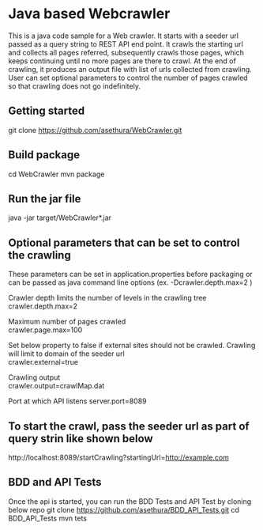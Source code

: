 # Java based Webcrawler
This is a java code sample for a Web crawler. It starts with a seeder url passed as a query string to REST API end point. It crawls the starting url and collects all pages referred, subsequently crawls those pages, which keeps continuing until no more pages are there to crawl. At the end of crawling, it produces an output file with list of urls collected from crawling. User can set optional parameters to control the number of pages crawled so that crawling does not go indefinitely.

## Getting started
git clone https://github.com/asethura/WebCrawler.git

## Build package
cd WebCrawler
mvn package

## Run the jar file
java -jar target/WebCrawler*.jar

## Optional parameters that can be set to control the crawling
These parameters can be set in application.properties before packaging or can be passed as java command line options (ex. -Dcrawler.depth.max=2 )

Crawler depth limits the number of levels in the crawling tree  
crawler.depth.max=2  

Maximum number of pages crawled  
crawler.page.max=100  

Set below property to false if external sites should not be crawled. Crawling will limit to domain of the seeder url   
crawler.external=true  

Crawling output  
crawler.output=crawlMap.dat

Port at which API listens
server.port=8089

## To start the crawl, pass the seeder url as part of query strin like shown below
http://localhost:8089/startCrawling?startingUrl=http://example.com

## BDD and API Tests
Once the api is started, you can run the BDD Tests and API Test by cloning below repo
git clone https://github.com/asethura/BDD_API_Tests.git
cd BDD_API_Tests
mvn tets